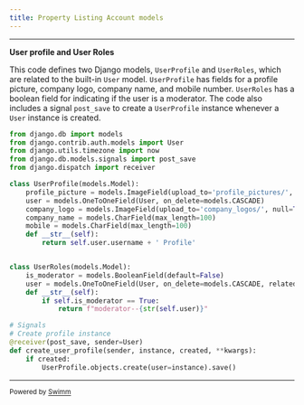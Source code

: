 ```yaml
---
title: Property Listing Account models
---
```

<SwmSnippet path="/accounts/models.py" line="1">

---

**User profile and User Roles** 

This code defines two Django models, `UserProfile` and `UserRoles`, which are related to the built-in `User` model. `UserProfile` has fields for a profile picture, company logo, company name, and mobile number. `UserRoles` has a boolean field for indicating if the user is a moderator. The code also includes a signal `post_save` to create a `UserProfile` instance whenever a `User` instance is created.

```python
from django.db import models
from django.contrib.auth.models import User
from django.utils.timezone import now
from django.db.models.signals import post_save
from django.dispatch import receiver

class UserProfile(models.Model):
    profile_picture = models.ImageField(upload_to='profile_pictures/', null=True, blank=True)
    user = models.OneToOneField(User, on_delete=models.CASCADE)
    company_logo = models.ImageField(upload_to='company_logos/', null=True, blank=True)
    company_name = models.CharField(max_length=100)
    mobile = models.CharField(max_length=100)
    def __str__(self):
        return self.user.username + ' Profile'


class UserRoles(models.Model):
    is_moderator = models.BooleanField(default=False)
    user = models.OneToOneField(User, on_delete=models.CASCADE, related_name="role")
    def __str__(self):
        if self.is_moderator == True:
            return f"moderator--{str(self.user)}"

# Signals
# Create profile instance 
@receiver(post_save, sender=User)
def create_user_profile(sender, instance, created, **kwargs):
    if created:
        UserProfile.objects.create(user=instance).save()
```

---

</SwmSnippet>

<SwmMeta version="3.0.0" repo-id="Z2l0aHViJTNBJTNBcHJvcCUzQSUzQUFua2l0Y3I3LWNvbGxhYg==" repo-name="prop"><sup>Powered by [Swimm](https://app.swimm.io/)</sup></SwmMeta>
